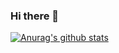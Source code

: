 ### Hi there 👋

<!--
**mojgan1987/mojgan1987** is a ✨ _special_ ✨ repository because its `README.md` (this file) appears on your GitHub profile.

Here are some ideas to get you started:

- 🔭 I’m currently working on ...
- 🌱 I’m currently learning ...
- 👯 I’m looking to collaborate on ...
- 🤔 I’m looking for help with ...
- 💬 Ask me about ...
- 📫 How to reach me: ...
- 😄 Pronouns: ...
- ⚡ Fun fact: ...
-->

[![Anurag's github stats](https://github-readme-stats.vercel.app/api?username=mojgan1987&theme=dark&show_icons=true)](https://github.com/anuraghazra/github-readme-stats)


<!--
[![Top Langs](https://github-readme-stats.vercel.app/api/top-langs/?username=mojgan1987&layout=compact)](https://github.com/anuraghazra/github-readme-stats)
-->
